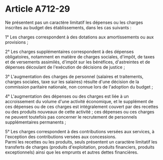 # Article A712-29

<p> 					Ne présentent pas un caractère limitatif les dépenses ou les charges inscrites au budget des établissements, dans les cas suivants :</p><p>1° Les charges correspondent à des dotations aux amortissements ou aux provisions ;</p><p>2° Les charges supplémentaires correspondent à des dépenses obligatoires, notamment en matière de charges sociales, d'impôt, de taxes et de versements assimilés, d'impôt sur les bénéfices, d'astreintes et de dépenses découlant de l'exécution de décisions de justice ;</p><p>3° L'augmentation des charges de personnel (salaires et traitements, charges sociales, taxe sur les salaires) résulte d'une décision de la commission paritaire nationale, non connue lors de l'adoption du budget ;</p><p>4° L'augmentation des dépenses ou des charges est liée à un accroissement du volume d'une activité économique, et le supplément de ces dépenses ou de ces charges est intégralement couvert par des recettes ou des produits nouveaux de cette activité ; ces dépenses ou ces charges ne peuvent toutefois pas concerner le recrutement de personnels supplémentaires permanents ;</p><p>5° Les charges correspondent à des contributions versées aux services, à l'exception des contributions versées aux concessions.<br/> 					 Parmi les recettes ou les produits, seuls présentent un caractère limitatif les transferts de charges (produits d'exploitation, produits financiers, produits exceptionnels) ainsi que les emprunts et autres dettes financières.<br/></p>